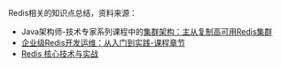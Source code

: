 Redis相关的知识点总结，资料来源：

- Java架构师-技术专家系列课程中的[集群架构：主从复制高可用Redis集群](https://class.imooc.com/course/1228)
- [企业级Redis开发运维：从入门到实践-课程章节](https://coding.imooc.com/class/chapter/151.html#Anchor)
- [Redis 核心技术与实战 ](https://time.geekbang.org/column/intro/100056701?tab=catalog)

